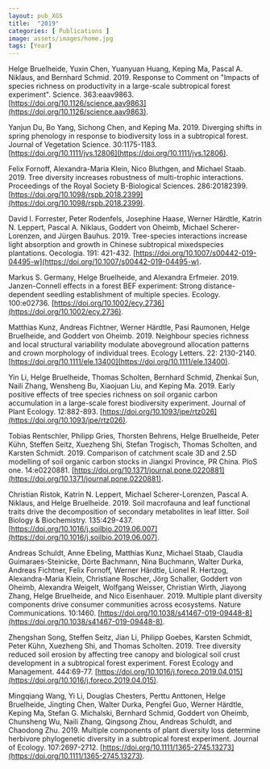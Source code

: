 ```yaml
---
layout: pub_XGS
title:  "2019"
categories: [ Publications ]
image: assets/images/home.jpg
tags: [Year]
---
```

Helge Bruelheide, Yuxin Chen, Yuanyuan Huang, Keping Ma, Pascal A. Niklaus, and Bernhard Schmid. 2019. Response to Comment on "Impacts of species richness on productivity in a large-scale subtropical forest experiment". Science. 363:eaav9863. [https://doi.org/10.1126/science.aav9863](https://doi.org/10.1126/science.aav9863).


Yanjun Du, Bo Yang, Sichong Chen, and Keping Ma. 2019. Diverging shifts in spring phenology in response to biodiversity loss in a subtropical forest. Journal of Vegetation Science. 30:1175-1183. [https://doi.org/10.1111/jvs.12806](https://doi.org/10.1111/jvs.12806).


Felix Fornoff, Alexandra-Maria Klein, Nico Bluthgen, and Michael Staab. 2019. Tree diversity increases robustness of multi-trophic interactions. Proceedings of the Royal Society B-Biological Sciences. 286:20182399. [https://doi.org/10.1098/rspb.2018.2399](https://doi.org/10.1098/rspb.2018.2399).


David I. Forrester, Peter Rodenfels, Josephine Haase, Werner Härdtle, Katrin N. Leppert, Pascal A. Niklaus, Goddert von Oheimb, Michael Scherer-Lorenzen, and Jürgen Bauhus. 2019. Tree-species interactions increase light absorption and growth in Chinese subtropical mixedspecies plantations. Oecologia. 191: 421-432. [https://doi.org/10.1007/s00442-019-04495-w](https://doi.org/10.1007/s00442-019-04495-w).


Markus S. Germany, Helge Bruelheide, and Alexandra Erfmeier. 2019. Janzen-Connell effects in a forest BEF experiment: Strong distance-dependent seedling establishment of multiple species. Ecology. 100:e02736. [https://doi.org/10.1002/ecy.2736](https://doi.org/10.1002/ecy.2736).


Matthias Kunz, Andreas Fichtner, Werner Härdtle, Pasi Raumonen, Helge Bruelheide, and Goddert von Oheimb. 2019. Neighbour species richness and local structural variability modulate aboveground allocation patterns and crown morphology of individual trees. Ecology Letters. 22: 2130-2140. [https://doi.org/10.1111/ele.13400](https://doi.org/10.1111/ele.13400).


Yin Li, Helge Bruelheide, Thomas Scholten, Bernhard Schmid, Zhenkai Sun, Naili Zhang, Wensheng Bu, Xiaojuan Liu, and Keping Ma. 2019. Early positive effects of tree species richness on soil organic carbon accumulation in a large-scale forest biodiversity experiment. Journal of Plant Ecology. 12:882-893. [https://doi.org/10.1093/jpe/rtz026](https://doi.org/10.1093/jpe/rtz026).


Tobias Rentschler, Philipp Gries, Thorsten Behrens, Helge Bruelheide, Peter Kühn, Steffen Seitz, Xuezheng Shi, Stefan Trogisch, Thomas Scholten, and Karsten Schmidt. 2019. Comparison of catchment scale 3D and 2.5D modelling of soil organic carbon stocks in Jiangxi Province, PR China. PloS one. 14:e0220881. [https://doi.org/10.1371/journal.pone.0220881](https://doi.org/10.1371/journal.pone.0220881).


Christian Ristok, Katrin N. Leppert, Michael Scherer-Lorenzen, Pascal A. Niklaus, and Helge Bruelheide. 2019. Soil macrofauna and leaf functional traits drive the decomposition of secondary metabolites in leaf litter. Soil Biology & Biochemistry. 135:429-437. [https://doi.org/10.1016/j.soilbio.2019.06.007](https://doi.org/10.1016/j.soilbio.2019.06.007).


Andreas Schuldt, Anne Ebeling, Matthias Kunz, Michael Staab, Claudia Guimaraes-Steinicke, Dörte Bachmann, Nina Buchmann, Walter Durka, Andreas Fichtner, Felix Fornoff, Werner Härdtle, Lionel R. Hertzog, Alexandra-Maria Klein, Christiane Roscher, Jörg Schaller, Goddert von Oheimb, Alexandra Weigelt, Wolfgang Weisser, Christian Wirth, Jiayong Zhang, Helge Bruelheide, and Nico Eisenhauer. 2019. Multiple plant diversity components drive consumer communities across ecosystems. Nature Communications. 10:1460. [https://doi.org/10.1038/s41467-019-09448-8](https://doi.org/10.1038/s41467-019-09448-8).


Zhengshan Song, Steffen Seitz, Jian Li, Philipp Goebes, Karsten Schmidt, Peter Kühn, Xuezheng Shi, and Thomas Scholten. 2019. Tree diversity reduced soil erosion by affecting tree canopy and biological soil crust development in a subtropical forest experiment. Forest Ecology and Management. 444:69-77. [https://doi.org/10.1016/j.foreco.2019.04.015](https://doi.org/10.1016/j.foreco.2019.04.015).


Mingqiang Wang, Yi Li, Douglas Chesters, Perttu Anttonen, Helge Bruelheide, Jingting Chen, Walter Durka, Pengfei Guo, Werner Härdtle, Keping Ma, Stefan G. Michalski, Bernhard Schmid, Goddert von Oheimb, Chunsheng Wu, Naili Zhang, Qingsong Zhou, Andreas Schuldt, and Chaodong Zhu. 2019. Multiple components of plant diversity loss determine herbivore phylogenetic diversity in a subtropical forest experiment. Journal of Ecology. 107:2697-2712. [https://doi.org/10.1111/1365-2745.13273](https://doi.org/10.1111/1365-2745.13273).

